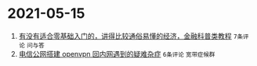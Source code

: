 # 2021-05-15

1. [有没有适合零基础入门的，讲得比较通俗易懂的经济，金融科普类教程](https://www.v2ex.com/t/777038) `7条评论` `问与答`
1. [电信公网搭建 openvpn 回内网遇到的疑难杂症](https://www.v2ex.com/t/777037) `6条评论` `宽带症候群`
